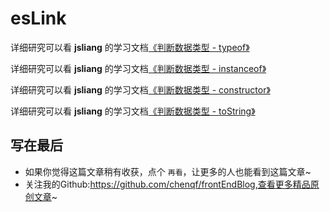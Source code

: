 # esLink

详细研究可以看 **jsliang** 的学习文档[《判断数据类型 - typeof》](https://github.com/LiangJunrong/document-library/blob/master/JavaScript-library/JavaScript/表达式和运算符/判断数据类型/判断数据类型-typeof.md)

详细研究可以看 **jsliang** 的学习文档[《判断数据类型 - instanceof》](https://github.com/LiangJunrong/document-library/blob/master/JavaScript-library/JavaScript/表达式和运算符/判断数据类型/判断数据类型-instanceof.md)

详细研究可以看 **jsliang** 的学习文档[《判断数据类型 - constructor》](https://github.com/LiangJunrong/document-library/blob/master/JavaScript-library/JavaScript/表达式和运算符/判断数据类型/判断数据类型-constructor.md)

详细研究可以看 **jsliang** 的学习文档[《判断数据类型 - toString》](https://github.com/LiangJunrong/document-library/blob/master/JavaScript-library/JavaScript/表达式和运算符/判断数据类型/判断数据类型-toString.md)

## 写在最后

- 如果你觉得这篇文章稍有收获，点个 `再看`，让更多的人也能看到这篇文章~
- 关注我的Github:https://github.com/chenqf/frontEndBlog,查看更多精品原创文章~

